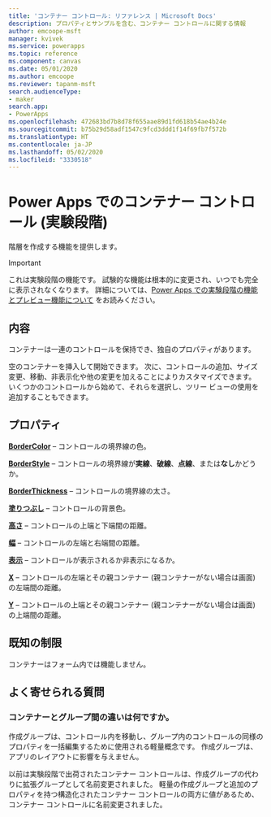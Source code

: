 ```yaml
---
title: 'コンテナー コントロール: リファレンス | Microsoft Docs'
description: プロパティとサンプルを含む、コンテナー コントロールに関する情報
author: emcoope-msft
manager: kvivek
ms.service: powerapps
ms.topic: reference
ms.component: canvas
ms.date: 05/01/2020
ms.author: emcoope
ms.reviewer: tapanm-msft
search.audienceType:
- maker
search.app:
- PowerApps
ms.openlocfilehash: 472683bd7b8d78f655aae89d1fd618b54ae4b24e
ms.sourcegitcommit: b75b29d58adf1547c9fcd3ddd1f14f69fb7f572b
ms.translationtype: HT
ms.contentlocale: ja-JP
ms.lasthandoff: 05/02/2020
ms.locfileid: "3330518"
---
```

# <a name="container-control-in-power-apps-experimental"></a>Power Apps でのコンテナー コントロール (実験段階)
階層を作成する機能を提供します。

> [!IMPORTANT]
> これは実験段階の機能です。 試験的な機能は根本的に変更され、いつでも完全に表示されなくなります。
> 詳細については、[Power Apps での実験段階の機能とプレビュー機能について](https://docs.microsoft.com/powerapps/maker/canvas-apps/working-with-experimental-preview) をお読みください。

## <a name="description"></a>内容
 コンテナーは一連のコントロールを保持でき、独自のプロパティがあります。

空のコンテナーを挿入して開始できます。 次に、コントロールの追加、サイズ変更、移動、非表示化や他の変更を加えることによりカスタマイズできます。 いくつかのコントロールから始めて、それらを選択し、ツリー ビューの使用を追加することもできます。

## <a name="properties"></a>プロパティ​​
**[BorderColor](properties-color-border.md)** – コントロールの境界線の色。

**[BorderStyle](properties-color-border.md)** – コントロールの境界線が**実線**、**破線**、**点線**、または**なし**かどうか。

**[BorderThickness](properties-color-border.md)** – コントロールの境界線の太さ。

**[塗りつぶし](properties-color-border.md)** – コントロールの背景色。

**[高さ](properties-size-location.md)** – コントロールの上端と下端間の距離。

**[幅](properties-size-location.md)** – コントロールの左端と右端間の距離。

**[表示](properties-core.md)** – コントロールが表示されるか非表示になるか。

**[X](properties-size-location.md)** – コントロールの左端とその親コンテナー (親コンテナーがない場合は画面) の左端間の距離。 

**[Y](properties-size-location.md)** – コントロールの上端とその親コンテナー (親コンテナーがない場合は画面) の上端間の距離。 


## <a name="known-limitations"></a>既知の制限

コンテナーはフォーム内では機能しません。

## <a name="frequently-asked-questions"></a>よく寄せられる質問

### <a name="what-is-the-difference-between-a-container-and-a-group"></a>コンテナーとグループ間の違いは何ですか。

作成グループは、コントロール内を移動し、グループ内のコントロールの同様のプロパティを一括編集するために使用される軽量概念です。 作成グループは、アプリのレイアウトに影響を与えません。

以前は実験段階で出荷されたコンテナー コントロールは、作成グループの代わりに拡張グループとして名前変更されました。 軽量の作成グループと追加のプロパティを持つ構造化されたコンテナー コントロールの両方に値があるため、コンテナー コントロールに名前変更されました。
